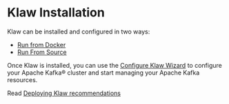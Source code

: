 # Klaw Installation

Klaw can be installed and configured in two ways:

- [Run from Docker](run-docker.md)
- [Run From Source](run-source.md)

Once Klaw is installed, you can use the [Configure Klaw Wizard](configure-klaw-wizard.md) to configure your Apache Kafka®
cluster and start managing your Apache Kafka resources.

Read [Deploying Klaw recommendations](../../HowTo/deployklaw.md)
